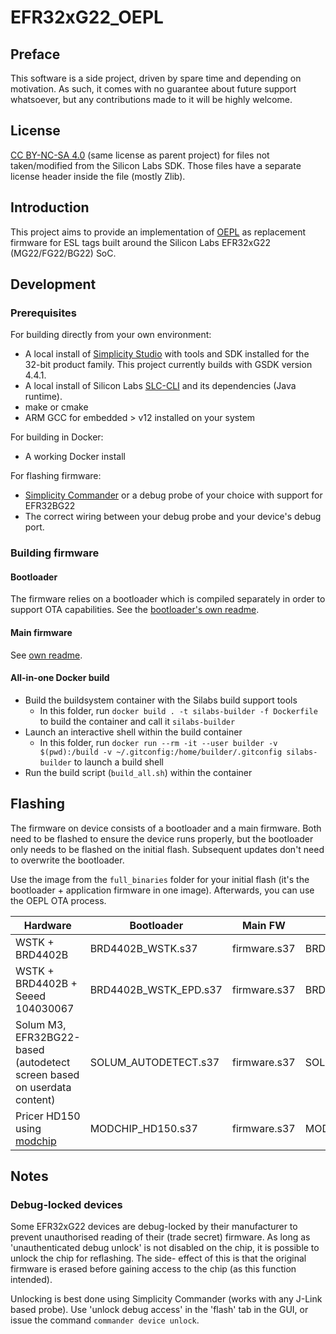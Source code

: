 # EFR32xG22_OEPL

## Preface
This software is a side project, driven by spare time and depending on motivation. As such, it comes with no guarantee about future support whatsoever, but any contributions made to it will be highly welcome.

## License
[CC BY-NC-SA 4.0](https://creativecommons.org/licenses/by-nc-sa/4.0/) (same license as parent project) for files not taken/modified from the Silicon Labs SDK. Those files have a separate license header inside the file (mostly Zlib).

## Introduction

This project aims to provide an implementation of [OEPL](https://openepaperlink.de/)
as replacement firmware for ESL tags built around the Silicon Labs EFR32xG22 (MG22/FG22/BG22) SoC.

## Development

### Prerequisites

For building directly from your own environment:
- A local install of [Simplicity Studio](https://www.silabs.com/developers/simplicity-studio)
  with tools and SDK installed for the 32-bit product family. This project currently
  builds with GSDK version 4.4.1.
- A local install of Silicon Labs [SLC-CLI](https://docs.silabs.com/simplicity-studio-5-users-guide/latest/ss-5-users-guide-tools-slc-cli/02-installation)
  and its dependencies (Java runtime).
- make or cmake
- ARM GCC for embedded > v12 installed on your system

For building in Docker:
- A working Docker install

For flashing firmware:
- [Simplicity Commander](https://www.silabs.com/developers/simplicity-studio/simplicity-commander) or a debug probe of your choice with support for EFR32BG22
- The correct wiring between your debug probe and your device's debug port.

### Building firmware

#### Bootloader
The firmware relies on a bootloader which is compiled separately in order to support OTA capabilities. See the [bootloader's own readme](./bootloader/readme.md).

#### Main firmware
See [own readme](./firmware/readme.md).

#### All-in-one Docker build

- Build the buildsystem container with the Silabs build support tools
  - In this folder, run `docker build . -t silabs-builder -f Dockerfile` to build the container and call it `silabs-builder`
- Launch an interactive shell within the build container
  - In this folder, run `docker run --rm -it --user builder -v $(pwd):/build -v ~/.gitconfig:/home/builder/.gitconfig silabs-builder` to launch a build shell
- Run the build script (`build_all.sh`) within the container

## Flashing

The firmware on device consists of a bootloader and a main firmware. Both need to be flashed
to ensure the device runs properly, but the bootloader only needs to be flashed on the initial flash.
Subsequent updates don't need to overwrite the bootloader.

Use the image from the `full_binaries` folder for your initial flash (it's the bootloader + application firmware in one image).
Afterwards, you can use the OEPL OTA process.

| Hardware | Bootloader | Main FW | Bootloader + Main |
| -------- | ----------------------- | -------- | -------- |
| WSTK + BRD4402B | BRD4402B_WSTK.s37 | firmware.s37 | BRD4402B_WSTK_FULL.s37 |
| WSTK + BRD4402B + Seeed 104030067 | BRD4402B_WSTK_EPD.s37 | firmware.s37 | BRD4402B_WSTK_EPD_FULL.s37 |
| Solum M3, EFR32BG22-based (autodetect screen based on userdata content) | SOLUM_AUTODETECT.s37 | firmware.s37 | SOLUM_AUTODETECT_FULL.s37 |
| Pricer HD150 using [modchip](https://github.com/OpenEPaperLink/Hardware/pull/1) | MODCHIP_HD150.s37 | firmware.s37 | MODCHIP_HD150_FULL.s37 |

## Notes

### Debug-locked devices

Some EFR32xG22 devices are debug-locked by their manufacturer to prevent unauthorised
reading of their (trade secret) firmware. As long as 'unauthenticated debug unlock' is
not disabled on the chip, it is possible to unlock the chip for reflashing. The side-
effect of this is that the original firmware is erased before gaining access to the
chip (as this function intended).

Unlocking is best done using Simplicity Commander (works with any J-Link based probe).
Use 'unlock debug access' in the 'flash' tab in the GUI, or issue the command
`commander device unlock`.
